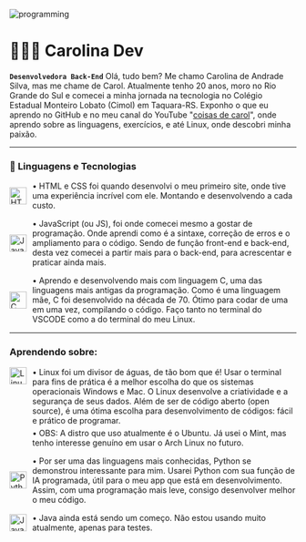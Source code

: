 ![programming](./gig.gif)

# 👩🏾‍💻 Carolina Dev

**`Desenvolvedora Back-End`**
Olá, tudo bem? Me chamo Carolina de Andrade Silva, mas me chame de Carol. Atualmente tenho 20 anos, moro no Rio Grande do Sul e comecei a minha jornada na tecnologia no Colégio Estadual Monteiro Lobato (Cimol) em Taquara-RS. Exponho o que eu aprendo no GitHub e no meu canal do YouTube "[coisas de carol](https://www.youtube.com/@coisaasdecarol)", onde aprendo sobre as linguagens, exercícios, e até Linux, onde descobri minha paixão.

---

### 🤖 Linguagens e Tecnologias

<div style="display: flex; align-items: center; margin-bottom: 15px;">
  <img
    alt="HTML"
    title="HTML"
    width="30px"
    style="margin-right: 10px;"
    src="https://cdn.jsdelivr.net/gh/devicons/devicon@latest/icons/html5/html5-original.svg"
  />
  <p style="margin: 0;">• HTML e CSS foi quando desenvolvi o meu primeiro site, onde tive uma experiência incrível com ele. Montando e desenvolvendo a cada custo.</p>
</div>

<div style="display: flex; align-items: center; margin-bottom: 15px;">
  <img
    alt="JavaScript"
    title="JavaScript"
    width="30px"
    style="margin-right: 10px;"
    src="https://cdn.jsdelivr.net/gh/devicons/devicon@latest/icons/javascript/javascript-original.svg"
  />
  <p style="margin: 0;">• JavaScript (ou JS), foi onde comecei mesmo a gostar de programação. Onde aprendi como é a sintaxe, correção de erros e o ampliamento para o código. Sendo de função front-end e back-end, desta vez comecei a partir mais para o back-end, para acrescentar e praticar ainda mais.</p>
</div>

<div style="display: flex; align-items: center; margin-bottom: 15px;">
  <img
    alt="C"
    title="C"
    width="30px"
    style="margin-right: 10px;"
    src="https://cdn.jsdelivr.net/gh/devicons/devicon@latest/icons/c/c-original.svg"
  />
  <p style="margin: 0;">• Aprendo e desenvolvendo mais com linguagem C, uma das linguagens mais antigas da programação. Como é uma linguagem mãe, C foi desenvolvido na década de 70. Ótimo para codar de uma em uma vez, compilando o código. Faço tanto no terminal do VSCODE como a do terminal do meu Linux.</p>
</div>

---

### Aprendendo sobre:

<div style="display: flex; align-items: flex-start; margin-bottom: 15px;">
  <img
    alt="Linux"
    title="Linux"
    width="30px"
    style="margin-right: 10px;"
    src="https://cdn.jsdelivr.net/gh/devicons/devicon@latest/icons/linux/linux-original.svg"
  />
  <div>
    <p style="margin: 0;">• Linux foi um divisor de águas, de tão bom que é! Usar o terminal para fins de prática é a melhor escolha do que os sistemas operacionais Windows e Mac. O Linux desenvolve a criatividade e a segurança de seus dados. Além de ser de código aberto (open source), é uma ótima escolha para desenvolvimento de códigos: fácil e prático de programar.</p>
    <p style="margin-top: 5px; margin-bottom: 0;">• OBS: A distro que uso atualmente é o Ubuntu. Já usei o Mint, mas tenho interesse genuíno em usar o Arch Linux no futuro.</p>
  </div>
</div>

<div style="display: flex; align-items: center; margin-bottom: 15px;">
  <img
    alt="Python"
    title="Python"
    width="30px"
    style="margin-right: 10px;"
    src="https://cdn.jsdelivr.net/gh/devicons/devicon@latest/icons/python/python-original.svg"
  />
  <p style="margin: 0;">• Por ser uma das linguagens mais conhecidas, Python se demonstrou interessante para mim. Usarei Python com sua função de IA programada, útil para o meu app que está em desenvolvimento. Assim, com uma programação mais leve, consigo desenvolver melhor o meu código.</p>
</div>

<div style="display: flex; align-items: center; margin-bottom: 15px;">
  <img
    alt="Java"
    title="Java"
    width="30px"
    style="margin-right: 10px;"
    src="https://cdn.jsdelivr.net/gh/devicons/devicon@latest/icons/java/java-original.svg"
  />
  <p style="margin: 0;">• Java ainda está sendo um começo. Não estou usando muito atualmente, apenas para testes.</p>
</div>
